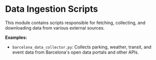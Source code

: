 # Data Ingestion Scripts

This module contains scripts responsible for fetching, collecting, and downloading data from various external sources.

**Examples:**
- `barcelona_data_collector.py`: Collects parking, weather, transit, and event data from Barcelona's open data portals and other APIs. 
